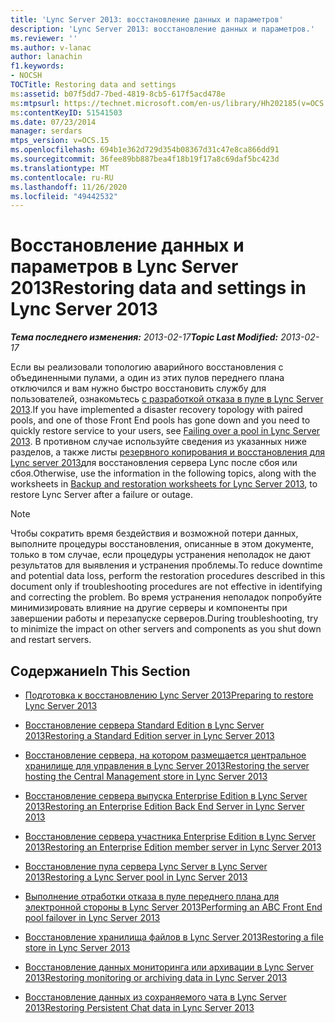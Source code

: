 ```yaml
---
title: 'Lync Server 2013: восстановление данных и параметров'
description: 'Lync Server 2013: восстановление данных и параметров.'
ms.reviewer: ''
ms.author: v-lanac
author: lanachin
f1.keywords:
- NOCSH
TOCTitle: Restoring data and settings
ms:assetid: b07f5dd7-7bed-4819-8cb5-617f5acd478e
ms:mtpsurl: https://technet.microsoft.com/en-us/library/Hh202185(v=OCS.15)
ms:contentKeyID: 51541503
ms.date: 07/23/2014
manager: serdars
mtps_version: v=OCS.15
ms.openlocfilehash: 694b1e362d729d354b08367d31c47e8ca866dd91
ms.sourcegitcommit: 36fee89bb887bea4f18b19f17a8c69daf5bc423d
ms.translationtype: MT
ms.contentlocale: ru-RU
ms.lasthandoff: 11/26/2020
ms.locfileid: "49442532"
---
```

# <a name="restoring-data-and-settings-in-lync-server-2013"></a><span data-ttu-id="2fd22-103">Восстановление данных и параметров в Lync Server 2013</span><span class="sxs-lookup"><span data-stu-id="2fd22-103">Restoring data and settings in Lync Server 2013</span></span>

<div data-xmlns="http://www.w3.org/1999/xhtml">

<div class="topic" data-xmlns="http://www.w3.org/1999/xhtml" data-msxsl="urn:schemas-microsoft-com:xslt" data-cs="https://msdn.microsoft.com/">

<div data-asp="https://msdn2.microsoft.com/asp">



</div>

<div id="mainSection">

<div id="mainBody"><span data-ttu-id="2fd22-104">

<span> </span></span><span class="sxs-lookup"><span data-stu-id="2fd22-104">

<span> </span></span></span>

<span data-ttu-id="2fd22-105">_**Тема последнего изменения:** 2013-02-17_</span><span class="sxs-lookup"><span data-stu-id="2fd22-105">_**Topic Last Modified:** 2013-02-17_</span></span>

<span data-ttu-id="2fd22-106">Если вы реализовали топологию аварийного восстановления с объединенными пулами, а один из этих пулов переднего плана отключился и вам нужно быстро восстановить службу для пользователей, ознакомьтесь [с разработкой отказа в пуле в Lync Server 2013](lync-server-2013-failing-over-a-pool.md).</span><span class="sxs-lookup"><span data-stu-id="2fd22-106">If you have implemented a disaster recovery topology with paired pools, and one of those Front End pools has gone down and you need to quickly restore service to your users, see [Failing over a pool in Lync Server 2013](lync-server-2013-failing-over-a-pool.md).</span></span> <span data-ttu-id="2fd22-107">В противном случае используйте сведения из указанных ниже разделов, а также листы [резервного копирования и восстановления для Lync server 2013](lync-server-2013-backup-and-restoration-worksheets.md)для восстановления сервера Lync после сбоя или сбоя.</span><span class="sxs-lookup"><span data-stu-id="2fd22-107">Otherwise, use the information in the following topics, along with the worksheets in [Backup and restoration worksheets for Lync Server 2013](lync-server-2013-backup-and-restoration-worksheets.md), to restore Lync Server after a failure or outage.</span></span>

<div>


> [!NOTE]  
> <span data-ttu-id="2fd22-108">Чтобы сократить время бездействия и возможной потери данных, выполните процедуры восстановления, описанные в этом документе, только в том случае, если процедуры устранения неполадок не дают результатов для выявления и устранения проблемы.</span><span class="sxs-lookup"><span data-stu-id="2fd22-108">To reduce downtime and potential data loss, perform the restoration procedures described in this document only if troubleshooting procedures are not effective in identifying and correcting the problem.</span></span> <span data-ttu-id="2fd22-109">Во время устранения неполадок попробуйте минимизировать влияние на другие серверы и компоненты при завершении работы и перезапуске серверов.</span><span class="sxs-lookup"><span data-stu-id="2fd22-109">During troubleshooting, try to minimize the impact on other servers and components as you shut down and restart servers.</span></span>



</div>

<div>

## <a name="in-this-section"></a><span data-ttu-id="2fd22-110">Содержание</span><span class="sxs-lookup"><span data-stu-id="2fd22-110">In This Section</span></span>

  - [<span data-ttu-id="2fd22-111">Подготовка к восстановлению Lync Server 2013</span><span class="sxs-lookup"><span data-stu-id="2fd22-111">Preparing to restore Lync Server 2013</span></span>](lync-server-2013-preparing-to-restore-lync-server.md)

  - [<span data-ttu-id="2fd22-112">Восстановление сервера Standard Edition в Lync Server 2013</span><span class="sxs-lookup"><span data-stu-id="2fd22-112">Restoring a Standard Edition server in Lync Server 2013</span></span>](lync-server-2013-restoring-a-standard-edition-server.md)

  - [<span data-ttu-id="2fd22-113">Восстановление сервера, на котором размещается центральное хранилище для управления в Lync Server 2013</span><span class="sxs-lookup"><span data-stu-id="2fd22-113">Restoring the server hosting the Central Management store in Lync Server 2013</span></span>](lync-server-2013-restoring-the-server-hosting-the-central-management-store.md)

  - [<span data-ttu-id="2fd22-114">Восстановление сервера выпуска Enterprise Edition в Lync Server 2013</span><span class="sxs-lookup"><span data-stu-id="2fd22-114">Restoring an Enterprise Edition Back End Server in Lync Server 2013</span></span>](lync-server-2013-restoring-an-enterprise-edition-back-end-server.md)

  - [<span data-ttu-id="2fd22-115">Восстановление сервера участника Enterprise Edition в Lync Server 2013</span><span class="sxs-lookup"><span data-stu-id="2fd22-115">Restoring an Enterprise Edition member server in Lync Server 2013</span></span>](lync-server-2013-restoring-an-enterprise-edition-member-server.md)

  - [<span data-ttu-id="2fd22-116">Восстановление пула сервера Lync Server в Lync Server 2013</span><span class="sxs-lookup"><span data-stu-id="2fd22-116">Restoring a Lync Server pool in Lync Server 2013</span></span>](lync-server-2013-restoring-a-lync-server-pool.md)

  - [<span data-ttu-id="2fd22-117">Выполнение отработки отказа в пуле переднего плана для электронной стороны в Lync Server 2013</span><span class="sxs-lookup"><span data-stu-id="2fd22-117">Performing an ABC Front End pool failover in Lync Server 2013</span></span>](lync-server-2013-performing-an-abc-front-end-pool-failover.md)

  - [<span data-ttu-id="2fd22-118">Восстановление хранилища файлов в Lync Server 2013</span><span class="sxs-lookup"><span data-stu-id="2fd22-118">Restoring a file store in Lync Server 2013</span></span>](lync-server-2013-restoring-a-file-store.md)

  - [<span data-ttu-id="2fd22-119">Восстановление данных мониторинга или архивации в Lync Server 2013</span><span class="sxs-lookup"><span data-stu-id="2fd22-119">Restoring monitoring or archiving data in Lync Server 2013</span></span>](lync-server-2013-restoring-monitoring-or-archiving-data.md)

  - [<span data-ttu-id="2fd22-120">Восстановление данных из сохраняемого чата в Lync Server 2013</span><span class="sxs-lookup"><span data-stu-id="2fd22-120">Restoring Persistent Chat data in Lync Server 2013</span></span>](lync-server-2013-restoring-persistent-chat-data.md)

<span data-ttu-id="2fd22-121"></div>

</div>

<span> </span>

</div>

</div>

</span><span class="sxs-lookup"><span data-stu-id="2fd22-121"></div>

</div>

<span> </span>

</div>

</div>

</span></span></div>

